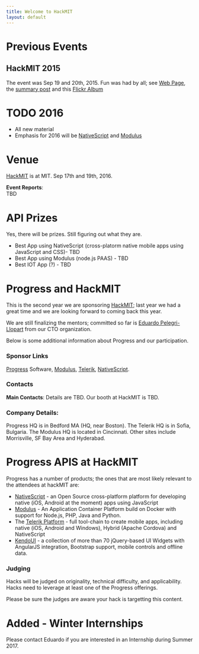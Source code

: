 ```yaml
---
title: Welcome to HackMIT
layout: default
---
```

 
# Previous Events
## HackMIT 2015
The event was Sep 19 and 20th, 2015.  Fun was had by all; see [Web Page](hackMIT_2015), the [summary post](https://pelegri.wordpress.com/2015/10/11/hackmit-sep-2015/) and this [Flickr Album](https://www.flickr.com/photos/42919418@N03/sets/72157658949478492)

# TODO 2016
* All new material
* Emphasis for 2016 will be [NativeScript](http://nativescript.org) and [Modulus](http://modulus.io)

# Venue
  [HackMIT](https://hackmit.org) is at MIT.  Sep 17th and 19th, 2016.
  
**Event Reports**:  
  TBD
 
# API Prizes
Yes, there will be prizes.  Still figuring out what they are.

* Best App using NativeScript (cross-platorm native mobile apps using JavaScript and CSS)- TBD
* Best App using Modulus (node.js PAAS) - TBD
* Best IOT App (?) - TBD

# Progress and HackMIT

This is the second year we are sponsoring [HackMIT](http://hackmit.org); last year we had a great time and we are looking forward to coming back this year.

We are still finalizing the mentors; committed so far is [Eduardo Pelegri-Llopart](https://pelegri.wordpress.com/about/) from our CTO organization.

Below is some additional information about Progress and our participation.

### Sponsor Links
   [Progress](http://progress.com) Software, [Modulus](http://modulus.io), [Telerik](http://telerik.com), [NativeScript](http://nativescript.org).

### Contacts
**Main Contacts**: Details are TBD.  Our booth at HackMIT is TBD.

### Company Details:
   Progress HQ is in Bedford MA (HQ, near Boston).  The Telerik HQ is in Sofia, Bulgaria.  The Modulus HQ is located in Cincinnati.  Other sites include Morrisville, SF Bay Area and Hyderabad.

# Progress APIS at HackMIT

Progress has a number of products; the ones that are most likely relevant to the attendees at hackMIT are:

* [NativeScript](http://nativescript.org) - an Open Source cross-platform platform for developing native (iOS, Android at the moment) apps using JavaScript
* [Modulus](http://modulus.io) - An Application Container Platform build on Docker with support for Node.js, PHP, Java and Python.
* The [Telerik Platform](http://www.telerik.com/platform#overview) - full tool-chain to create mobile apps, including native (iOS, Android and Windows), Hybrid (Apache Cordova) and NativeScript
* [KendoUI](http://www.telerik.com/kendo-ui) - a collection of more than 70 jQuery-based UI Widgets with AngularJS integration, Bootstrap support, mobile controls and offline data. 


### Judging
Hacks will be judged on originality, technical difficulty, and applicability.  Hacks need to leverage at least one of the Progress offerings.

Please be sure the judges are aware your hack is targetting this content.

# Added - Winter Internships

Please contact Eduardo if you are interested in an Internship during Summer 2017.
   
[HackMIT]: http://hackmit.org

